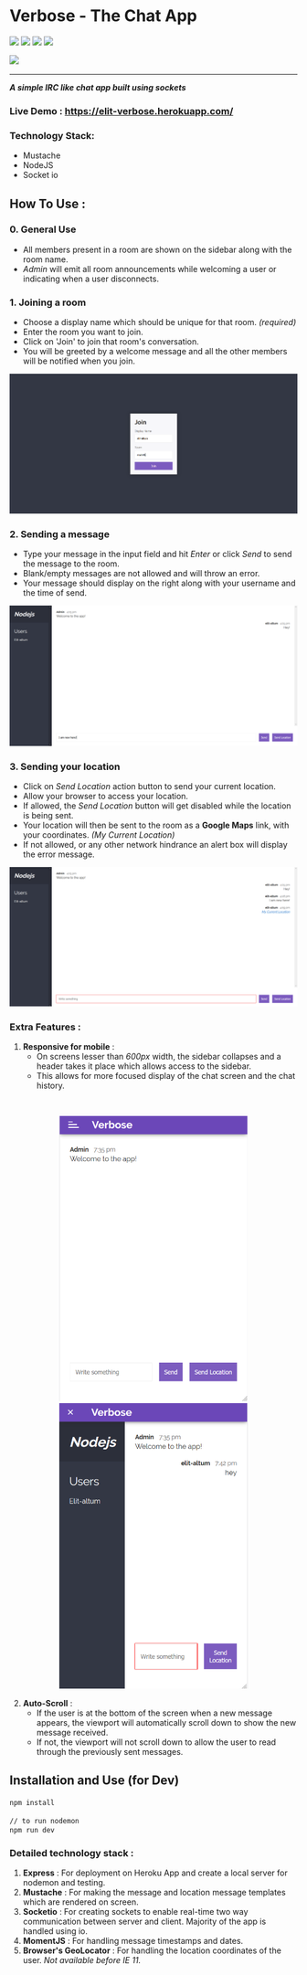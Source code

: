 # Verbose - The Chat App
<p>
    <img src="https://img.shields.io/badge/built--on-nodeJS-green?style=flat">
    <img src="https://img.shields.io/badge/protocol-socket.io-blue?style=flat&logo=socket">
    <img src="https://img.shields.io/badge/package--manager-npm-grenblue?style=flat"> <img src="https://img.shields.io/badge/server-express-yellow?style=flat">  
</p>
<img src="https://img.shields.io/badge/made--by-elit--altum-purple?style=flat">

<hr>

***A simple IRC like chat app built using sockets***

### Live Demo : https://elit-verbose.herokuapp.com/

### Technology Stack:
- Mustache
- NodeJS
- Socket io

## How To Use :

### 0. General Use 
- All members present in a room are shown on the sidebar along with the room name.
- *Admin* will emit all room announcements while welcoming a user or indicating when a user disconnects.

### 1. Joining a room
- Choose a display name which should be unique for that room. *(required)*
- Enter the room you want to join.
- Click on 'Join' to join that room's conversation.
- You will be greeted by a welcome message and all the other members will be notified when you join.

<p align="center">
    <img src="./readme-assets/openingScreen.PNG">
</p>

### 2. Sending a message
- Type your message in the input field and hit *Enter* or click *Send* to send the message to the room.
- Blank/empty messages are not allowed and will throw an error.
- Your message should display on the right along with your username and the time of send.

<p align="center">
    <img src="./readme-assets/mainScreen1.PNG">
</p>

### 3. Sending your location
- Click on *Send Location* action button to send your current location.
- Allow your browser to access your location.
- If allowed, the *Send Location* button will get disabled while the location is being sent.
- Your location will then be sent to the room as a __Google Maps__ link, with your coordinates. *(My Current Location)*
- If not allowed, or any other network hindrance an alert box will display the error message.

<p align="center">
    <img src="./readme-assets/mainScreenLocation.PNG">
</p>

### Extra Features :
1. __Responsive for mobile__ :
    - On screens lesser than *600px* width, the sidebar collapses and a header takes it place which allows access to the sidebar.
    - This allows for more focused display of the chat screen and the chat history.
<br>
<p align="center">
<img src="./readme-assets/mainScreenPhone.PNG" height="500px">
<img src="./readme-assets/mainScreenNavPhone.PNG" height="500px">
</p>  

2. __Auto-Scroll__ : 
    - If the user is at the bottom of the screen when a new message appears, the viewport will automatically scroll down to show the new message received.
    - If not, the viewport will not scroll down to allow the user to read through the previously sent messages.

## Installation and Use (for Dev)
```
npm install

// to run nodemon
npm run dev
```

### Detailed technology stack :
1. __Express__ : For deployment on Heroku App and create a local server for nodemon and testing.
2. __Mustache__ : For making the message and location message templates which are rendered on screen.
3. __Socketio__ : For creating sockets to enable real-time two way communication between server and client. Majority of the app is handled using io.
4. __MomentJS__ : For handling message timestamps and dates.
5. __Browser's GeoLocator__ : For handling the location coordinates of the user. *Not available before IE 11.*
